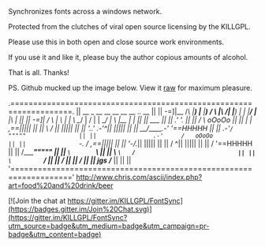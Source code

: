 Synchronizes fonts across a windows network.

Protected from the clutches of viral open source licensing by the KILLGPL.

Please use this in both open and close source work environments.



If you use it and like it, please buy the author copious amounts of alcohol.

That is all.  Thanks!

PS. Github mucked up the image below.  View it <a href="https://github.com/KILLGPL/FontSync/raw/master/README.md">raw</a> for maximum pleasure.


.===================================================================.
||     __   _    __   __  __   __          __   ..        __       ||
|| -=]|__  /_\  |__) |__ |__) /  \ |\  /| |__) |  | |__/ |__ |\ |  ||
|| -=]|   /   \ |  \ |   |  \ \__/ | \/ | |    \__/ |  \ |__ | \|  ||
||                            ___                                  ||
||                          .'   '.                                ||
||                         /       \           oOoOo               ||
||                        |         |       ,==|||||               ||
||                         \       /       _|| |||||               ||
||                          '.___.'    _.-'^|| |||||               ||
||                        __/_______.-'     '==HHHHH               ||
||                   _.-'` /                   """""               ||
||                .-'     /   oOoOo                                ||
||                `-._   / ,==|||||                                ||
||                    '-/._|| |||||                                ||
||                     /  ^|| |||||                                ||
||                    /    '==HHHHH                                ||
||                   /________"""""                                ||
||                   `\       `\                                   ||
||                     \        `\   /                             ||
||                      \         `\/                              ||
||                      /                                          ||
||                     /                                           ||
||               jgs  /_____                                       ||
||                                                                 ||
'==================================================================='
http://www.chris.com/ascii/index.php?art=food%20and%20drink/beer


[![Join the chat at https://gitter.im/KILLGPL/FontSync](https://badges.gitter.im/Join%20Chat.svg)](https://gitter.im/KILLGPL/FontSync?utm_source=badge&utm_medium=badge&utm_campaign=pr-badge&utm_content=badge)